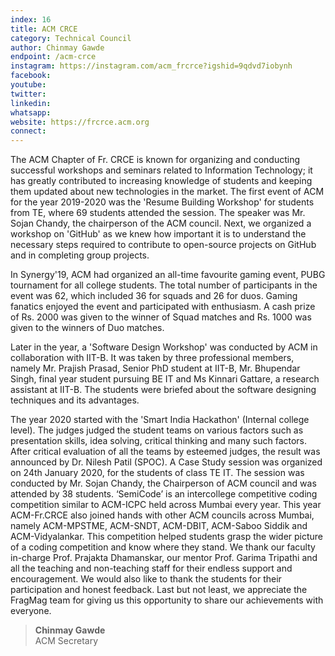 ```yaml
---
index: 16
title: ACM CRCE
category: Technical Council
author: Chinmay Gawde
endpoint: /acm-crce
instagram: https://instagram.com/acm_frcrce?igshid=9qdvd7iobynh
facebook:
youtube:
twitter:
linkedin:
whatsapp:
website: https://frcrce.acm.org
connect:
---
```


The ACM Chapter of Fr. CRCE is known for organizing and conducting successful workshops and seminars related to Information Technology; it has greatly contributed to increasing knowledge of students and keeping them updated about new technologies in the market. The first event of ACM for the year 2019-2020 was the 'Resume Building Workshop' for students from TE, where 69 students attended the session. The speaker was Mr. Sojan Chandy, the chairperson of the ACM council. Next, we organized a workshop on 'GitHub' as we knew how important it is to understand the necessary steps required to contribute to open-source projects on GitHub and in completing group projects.

In Synergy'19, ACM had organized an all-time favourite gaming event, PUBG tournament for all college students. The total number of participants in the event was 62, which included 36 for squads and 26 for duos. Gaming fanatics enjoyed the event and participated with enthusiasm. A cash prize of Rs. 2000 was given to the winner of Squad matches and Rs. 1000 was given to the winners of Duo matches.

Later in the year, a 'Software Design Workshop' was conducted by ACM in collaboration with IIT-B. It was taken by three professional members, namely Mr. Prajish Prasad, Senior PhD student at IIT-B, Mr. Bhupendar Singh, final year student pursuing BE IT and Ms Kinnari Gattare, a research assistant at IIT-B. The students were briefed about the software designing techniques and its advantages.

The year 2020 started with the 'Smart India Hackathon' (Internal college level). The judges judged the student teams on various factors such as presentation skills, idea solving, critical thinking and many such factors. After critical evaluation of all the teams by esteemed judges, the result was announced by Dr. Nilesh Patil (SPOC). A Case Study session was organized on 24th January 2020, for the students of class TE IT. The session was conducted by Mr. Sojan Chandy, the Chairperson of ACM council and was attended by 38 students. ‘SemiCode’ is an intercollege competitive coding competition similar to ACM-ICPC held across Mumbai every year. This year ACM-Fr.CRCE also joined hands with other ACM councils across Mumbai, namely ACM-MPSTME, ACM-SNDT, ACM-DBIT, ACM-Saboo Siddik and ACM-Vidyalankar. This competition helped students grasp the wider picture of a coding competition and know where they stand. We thank our faculty in-charge Prof. Prajakta Dhamanskar, our mentor Prof. Garima Tripathi and all the teaching and non-teaching staff for their endless support and encouragement. We would also like to thank the students for their participation and honest feedback. Last but not least, we appreciate the FragMag team for giving us this opportunity to share our achievements with everyone.

> **Chinmay Gawde**<br>
> ACM Secretary
